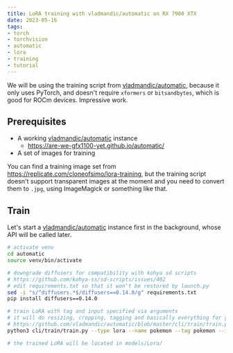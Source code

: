 ```yaml
---
title: LoRA training with vladmandic/automatic on RX 7900 XTX
date: 2023-05-16
tags:
- torch
- torchvision
- automatic
- lora
- training
- tutorial
---
```


We will be using the training script from [vladmandic/automatic](https://github.com/vladmandic/automatic/), because it only uses PyTorch, and doesn't require `xformers` or `bitsandbytes`, which is good for ROCm devices. Impressive work.

## Prerequisites

* A working [vladmandic/automatic](https://github.com/vladmandic/automatic/) instance
  * https://are-we-gfx1100-yet.github.io/automatic/
* A set of images for training

You can find a training image set from https://replicate.com/cloneofsimo/lora-training, but the training script doesn't support transparent images at the moment and you need to convert them to `.jpg`, using ImageMagick or something like that.

## Train

Let's start a [vladmandic/automatic](https://github.com/vladmandic/automatic/) instance first in the background, whose API will be called later.

```bash
# activate venv
cd automatic
source venv/bin/activate

# downgrade diffusers for compatibility with kohya sd scripts
# https://github.com/kohya-ss/sd-scripts/issues/402
# edit requirements.txt so that it won't be restored by launch.py
sed -i "s/^diffusers.*$/diffusers==0.14.0/g" requirements.txt
pip install diffusers==0.14.0

# train LoRA with tag and input specified via arguments
# it will do resizing, cropping, tagging and basically everything for you
# https://github.com/vladmandic/automatic/blob/master/cli/train/train.py#L80
python3 cli/train/train.py --type lora --name pokemon --tag pokemon --input datasets/pokemon_jpg/

# the trained LoRA will be located in models/Lora/
```
